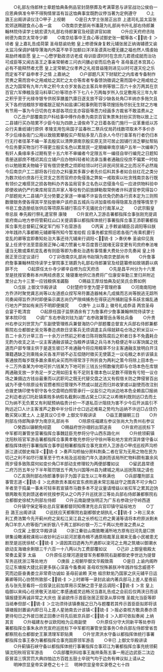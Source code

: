 <!-- { "loadSidebar": true } -->
　　○礼部左侍郎林士章题恤典条例品官封荫祭葬及考满覃恩与讲官战功公侯伯一应恩典俱准令甲不得狥情冒滥有旨这恤典事宜既酌议停当著为定例遵守
　　○上潞王出阁讲读仪注○甲子  上视朝
　　○是日大学士张居正出京  上遣司礼监太监张宏郊送赐甜食点心各一盒
　　○改南京吏部尚书潘晟为礼部尚书升礼部右侍郎兼翰林院侍读学士姚宏谟为礼部右侍郎兼官及经筵讲官如故
　　○升应天府府丞陆树德为南京太常寺少卿
　　○南京给事中王良心等试御史张一鲲等各＜锍-釒＞顷者  皇上嘉礼告成荷蒙  圣母慈谕劝勉  皇上修德保身复敕元辅张居正纳诲辅德又谕太监冯保调护辅导薄海内外莫不举手加额曰洋洋圣谟真社稷无疆之福也然人情虔始易励终难臣愿  皇上一心懋学勤政咨访老成  母训臣谟时时在念庶几君德成就而治功可成臣等又闻古圣王之事亲常朝者三问衣问膳必安而后色喜今  圣母虽还本宫其心必有不能释然者尤愿  皇上定常朝之仪孝养之礼视昔益隆则进见以时可遂天伦之乐而定省不旷益申孝子之情  上嘉纳之
　　○户部题凡天下财赋贮之内库者专备制作赏赉之需而宫中之用咸给之其贮之太仓等库者专备馈饷徵调之需而国中之用咸给之古之为国常有九年六年之积今太仓岁发各边主客兵年例等银二百六十余万两其在京百官六军俸粮及营马料草□价等项亦不下七八十万两每岁所入仅足敷用况三年九年之积乎至于光禄寺银专供祝享膳羞饩廪日逐支放不容少缺各处角□羊纳亦多拖欠且天下各府钱粮除岁粮徭银正赋外如盐课□税事例赃罚等项搜括殆尽别无生财之方唯有节用一事为今日切务在本部各项应支亦容臣等悉力经画多方裁省不敢滥费从之
　　○乙丑户部覆南京户科给事中傅作舟奏为南京百官朱票朱封纷买货物以致上江二县铺行买办陪累不少臣今拟为四款上请俟命下之日着各衙门施行一议革重纸以苏众行夫重纸铺行原供  孝陵支用包帛国子监春秋二祭兵仗局药线数项取未不多价亦不少后缘各衙门公用以致赔累攀殷实户帮贴多至八百余人今尽行查革有行者仍归本行无行者径革不编一革去殷实以清弊源南京殷实原无货可居止因铺行消乏攀扯帮贴今后务要买物当行不得更立殷实名色以累居民一定期编审南京铺户五年一次编审乃有奸人夤缘率多过期有至十五六年不审编者今定限五年一编径自举行编完之日题知青册送部庶不稽迟其应立铺户应办物料轻者轮流承当重者通融应役庶不偏累一时给价以勉赔累夫物输于官有借贷使费之烦即给领以时已非民间贸易之比而况不必然哉今后南京户工二部将各行应办之料量其多寡少者先价后料其多者如合丝红花之类分为数次给价庶各行无贷支之苦而官府亦免侵渔之弊矣一戒取索以杜贪残南京各行既有领价之难搭货之损各物料办齐各监局官多立名色以恣侵渔今后一应进供物料验中即便收纳仍严约束库局官员并家人等役有仍前放肆勒取常例者许科道官参究得旨○户部题宛大二县铺户无分势要之家逐一审编不许妄告优免仍酌各行资本定为三则照数徵银务使各得其平至投册审户该府县五城兵马详加查核毋得隐匿及违慢等情至于书皂工食造册纸张供应等项原系铺行答应不无骚扰合行裁革从之
　　○武宗毅皇帝忌辰  奉先殿行祭礼遣官祭  康陵
　　○升宣府入卫游击署都指挥佥事张刚充提调宣府南山地方参将管蓟红山口关提调事以都指挥体统行事署指挥佥事王添职署都指挥佥事充总督蓟辽保定军门标下右营游击
　　○丙寅  上手敕谕辅臣吕调阳等曰朕冲年践祚凡事都赖元辅卿等所知今暂准给假  应事务都宜照旧若各衙门有乘机要行变乱的卿等宜即奏知处治大事还待亢辅来行调阳＜锍-釒＞奏伏奉  圣谕仰见我  皇上任贤守法至意臣居正殚心竭力赞襄七年百度晋已就绪无容变更有司庶府奉法唯谨当无敢或乘机变乱者有则臣等即为奏处治遇有事情重大费处分亦先奏闻  皇上待居正至日定议请行
　　○丁卯改南京礼部尚书赵锦为南京吏部尚书
　　○升詹事府詹事兼翰林院侍读学士掌院事王锡爵为礼部右侍郎兼官及经筵纂修如故锡爵以病辞不允
　　○起原任太仆寺少卿辛自修为应天府丞
　　○先是昌平州分为十六里至是抚按官奏称本州两经虏患又  陵寝重地供亿浩费将广位康安率勤三里归并附近里分止为十三里一应钱粮俱准蠲豁
　　○赐益王厚炷恤典及妃吴氏合葬如例
　　○戊辰  上御文华殿讲读
　　○封楚府华奎为楚子管理府事
　　○河南南阳地方乔济时聚党龚志尚等以左道惑众捏写帛符置造器械未几成擒而志尚等脱逃无踪所司奏闻得旨乔济时即便枭示龚志尚仍严限缉捕务在得获近所捕剧寇多系妖言煽乱通行地方严禁如有来历不明即便擒究
　　○庚午  上以尊上  徽号礼成恭请  两宫圣母会宴于乾清宫
　　○起原任国子监祭酒余有丁为詹事府少詹事兼翰林院侍读学士掌本院印信
　　○调广东右参政刘铉为湖广右参政兼管岳永等处兵备
　　○升贵州右参议刘世赏为广东副使管理练兵兼督海防○户部题覆总督宣大兵部右侍郎兼都察院右佥都御史吴兑等奏迩虏款日坚客兵无烦调遣主兵得就耕屯仓场之积米豆以一百二十余万计草三百一十余万计然前之积者日陈将致陈腐后之积者日多不免蠹耗合无酌为收支之法一议主客通融该镇之刍粮养该镇之兵马本为稳便近年以客饷属之抚道而户部专理主供于是遂生彼已不肯通融今将应用粮草不分主客通融支放明白开注簿籍遇缺乏则乘贱籴买各准开销不必互偿随时徵买无使匮乏一议屯粮之本折该镇主客通放而每岁既多羸余乘机籴买而所得常浮于所折良为两利之策今将除上田本色一十二万外查某为中地可折六钱某为下地可折三钱五分照数催完即与仓场本色在库银两通融支放一岁务足一岁之用如田复有不足则复徵本色以足数不得致有亏短一议仓场之兼摄边方钱谷最重而以武职司之既无代替交盘之法又有假借关防之弊侵冒百出诚为不便今除原设有官攒者照旧管理外不然或以就近而归并收掌或以副使而改注别仓拨吏铸印使专职守各令交盘明白照管承行一议盐引之均派边地本色全赖盐□报纳之利迩者远□托赴镇乘贱多纳假名截剩以图占窝土□买之以希微利既则远□去而土□为纳不无负累又有利赋预纳临贵计价一不遂私百计阻挠为害不少今后开派盐引不拘远近□人计主客淮芦之数中半分任计仓口远近难易之势均为运纳不许远□占住仍敢买窝以累土人  上是其议○壬申  上御文华殿讲读
　　○益王薨辍朝三日
　　○升刑部左侍郎陶承学为南京礼部尚书
　　○除原任福建左参议张尚大为贵州右参议
　　○癸酉以辍朝免经筵
　　○赐益府世孙翊鈏出郭送丧
　　○升宣府巡抚标下中军都司兼管坐营署指挥佥事魏廷臣充参将分守山西东路化州
　　○升统领蓟镇沈阳秋班官军游击署都指挥佥事黄孝敬充参将分守徐州等处地方宣府深井堡守备以都指挥体统行事署指挥佥事李廷相署都指挥佥事充宣府入卫游击○甲戌巡视芦沟桥浙江道试御史梅淳＜锍-釒＞奏芦沟桥抽分房料荆条二者在官为无用之物在民为切己之利不如尽行厘革至于竹木局及巡视衙门年久浥剥而该局所贮物料颇有赢余风雨岁侵多致陈腐何如变价角□羊部动支修理较为两便部覆如议
　　○留武昌常德二府万历五年分下半年赃罚银五千两为兴国等州县为建城之用从巡抚陈瑞之请也
　　○乙亥荫刑部右侍郎潘季驯子为国子监生以三年秩满也
　　○兵部覆刑部主事管志道＜锍-釒＞北虏款贡本属权宜东虏败遁未常忘报战守之图真不可少角□羊者至于捣巢一事未可轻率若宣镇市马数多本不足议量请增益以省扣军之累其边饷银两敢有克剥馈送者听抚按参究从之○丙子升巡抚浙江等处兵部右侍郎兼都察院右佥都御史徐栻为刑部左侍郎
　　○升云南副使张明正为广东右参政分守岭西道
　　○升镇守保定等处总兵官署都督同知傅津充总兵官印镇守延绥地方
　　○丁丑  潞王出阁讲读
　　○巡抚应天都察院右副都御史胡执礼＜锍-釒＞称三吴水利工费浩繁今先开蓟州府之吴松江吴江县之长桥松江府之黄浦等请将本府原派剩未角□羊宗人府等衙门米折银八千两工部料价银一万二千两以充修浚之费从之
　　○戊寅  上御文华殿讲读
　　○浙江秦驻山南致瞰浦所地方原有旧河先是□旅骈集设瞰浦税课局以收钞利近以前河淤塞舟楫不通原局裁革且潮来无备小民被患尤剧至是巡抚徐栻＜锍-釒＞请因其旧迹再为开通即以浚河之土用之筑塘以御潮水欲动支海塘余剩银三千六百一十八两以为工费部覆如议
　　○己卯  上御皇极殿太常奏孟夏享  太庙
　　○升原任总理河道提督军务都察院右副都御史李世远为提督军务巡抚浙江等处地方
　　○庚辰  上视朝毕御文华殿致斋
　　○是日  上谕内阁昨见辽东塘报大捷比前更多朕心深喜今蚤奏闻  圣母欢悦殊甚朕冲年践祚恒念威德不究而边臣奋勇娄立非常奇功诚如  圣母前谕赖  天地  祖宗默佑乃国家之庆元辅平日运筹卿等同心协赞所致部＜锍-釒＞上时卿等一录封此谕内著兵部马上差人星夜前去与张先至看将一应叙录比前加厚用示奖酬之意于是吕调阳＜锍-釒＞言  皇上临御以来纯心任贤敬天法祖仁孝感通威灵远畅况当嘉礼告成之会前后仅两浃日而该镇报捷至再诚非常之大庆也  圣谕欲传示首臣张居正叙录从厚仰惟  圣裁允当臣等即当祗奉但部＜锍-釒＞立功须待该镇奏报之日乃与题覆若其传示首臣臣拟即将该镇塘报封置谕内即日马上差人星驰南去计该镇＜锍-釒＞报必查核方敢具奏亦须更待旬日之外彼日居正回奏计将先后抵京兵部＜锍-釒＞入即可依拟奏闻  上纳其言
　　○升福建左参议欧阳柏为云南副使
　　○升原任分守大同新平等处参将署都指挥佥事朱永祚充宣府巡抚标下中军都司兼管坐营事务○命兵部左侍郎曾省吾都察院右佥都御史王篆清理军职贴黄
　　○升甘肃洪水守备以都指挥体统行事署都指挥佥事王泰为署都指挥佥事充固原领军游击
　　○辛巳  上御文华殿讲读
　　○升蓟镇石峡守备以都指挥体统行事署指挥佥事邓江为署都指挥佥事充统领蓟镇沈阳秋班官军游击
　　○兵部覆刑科给事王胤祥条陈五事一用近边武臣二汰边臣冒滥三慎赏罚大典四恤边方百姓五鼓士卒锐气均于边务有禆议拟上请从之
　　明神宗显皇帝实录卷之七十三
　明神宗显皇帝实录卷之七十四
